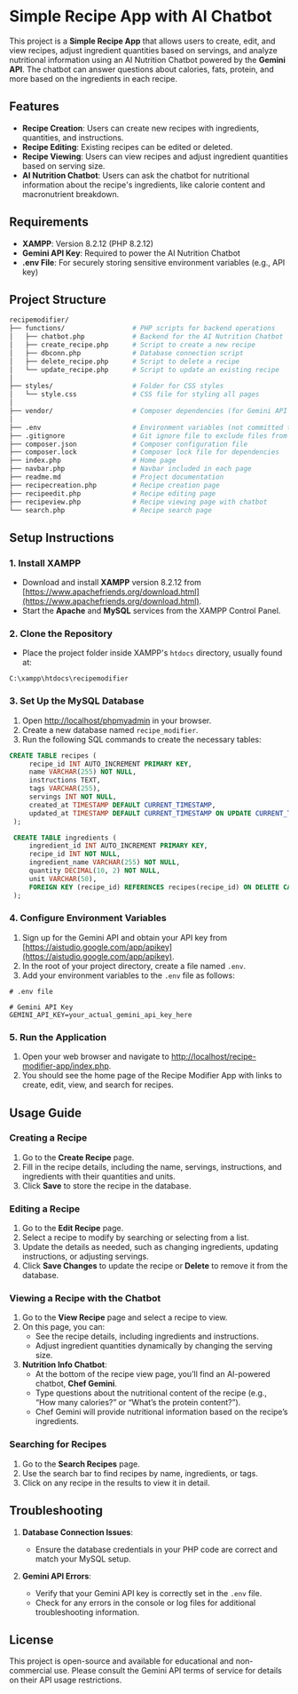 # Simple Recipe App with AI Chatbot

This project is a **Simple Recipe App** that allows users to create, edit, and view recipes, adjust ingredient quantities based on servings, and analyze nutritional information using an AI Nutrition Chatbot powered by the **Gemini API**. The chatbot can answer questions about calories, fats, protein, and more based on the ingredients in each recipe.

## Features
- **Recipe Creation**: Users can create new recipes with ingredients, quantities, and instructions.
- **Recipe Editing**: Existing recipes can be edited or deleted.
- **Recipe Viewing**: Users can view recipes and adjust ingredient quantities based on serving size.
- **AI Nutrition Chatbot**: Users can ask the chatbot for nutritional information about the recipe's ingredients, like calorie content and macronutrient breakdown.

## Requirements
- **XAMPP**: Version 8.2.12 (PHP 8.2.12)
- **Gemini API Key**: Required to power the AI Nutrition Chatbot
- **.env File**: For securely storing sensitive environment variables (e.g., API key)

## Project Structure
```bash
recipemodifier/
├── functions/                 # PHP scripts for backend operations
│   ├── chatbot.php            # Backend for the AI Nutrition Chatbot
│   ├── create_recipe.php      # Script to create a new recipe
│   ├── dbconn.php             # Database connection script
│   ├── delete_recipe.php      # Script to delete a recipe
│   └── update_recipe.php      # Script to update an existing recipe
│
├── styles/                    # Folder for CSS styles
│   └── style.css              # CSS file for styling all pages
│
├── vendor/                    # Composer dependencies (for Gemini API and dotenv)
│
├── .env                       # Environment variables (not committed to Git)
├── .gitignore                 # Git ignore file to exclude files from version control
├── composer.json              # Composer configuration file
├── composer.lock              # Composer lock file for dependencies
├── index.php                  # Home page
├── navbar.php                 # Navbar included in each page
├── readme.md                  # Project documentation
├── recipecreation.php         # Recipe creation page
├── recipeedit.php             # Recipe editing page
├── recipeview.php             # Recipe viewing page with chatbot
└── search.php                 # Recipe search page

```



## Setup Instructions

### 1. Install XAMPP
- Download and install **XAMPP** version 8.2.12 from [https://www.apachefriends.org/download.html](https://www.apachefriends.org/download.html).
- Start the **Apache** and **MySQL** services from the XAMPP Control Panel.

### 2. Clone the Repository
- Place the project folder inside XAMPP's `htdocs` directory, usually found at:
```
C:\xampp\htdocs\recipemodifier
```

### 3. Set Up the MySQL Database
1. Open [http://localhost/phpmyadmin](http://localhost/phpmyadmin) in your browser.
2. Create a new database named `recipe_modifier`.
3. Run the following SQL commands to create the necessary tables:

```sql
CREATE TABLE recipes (
     recipe_id INT AUTO_INCREMENT PRIMARY KEY,
     name VARCHAR(255) NOT NULL,
     instructions TEXT,
     tags VARCHAR(255),
     servings INT NOT NULL,
     created_at TIMESTAMP DEFAULT CURRENT_TIMESTAMP,
     updated_at TIMESTAMP DEFAULT CURRENT_TIMESTAMP ON UPDATE CURRENT_TIMESTAMP
 );

 CREATE TABLE ingredients (
     ingredient_id INT AUTO_INCREMENT PRIMARY KEY,
     recipe_id INT NOT NULL,
     ingredient_name VARCHAR(255) NOT NULL,
     quantity DECIMAL(10, 2) NOT NULL,
     unit VARCHAR(50),
     FOREIGN KEY (recipe_id) REFERENCES recipes(recipe_id) ON DELETE CASCADE
 );
```

### 4. Configure Environment Variables
1. Sign up for the Gemini API and obtain your API key from [https://aistudio.google.com/app/apikey](https://aistudio.google.com/app/apikey).
2. In the root of your project directory, create a file named `.env`.
3. Add your environment variables to the `.env` file as follows:
```env
# .env file

# Gemini API Key
GEMINI_API_KEY=your_actual_gemini_api_key_here
```
 
### 5. Run the Application
1. Open your web browser and navigate to [http://localhost/recipe-modifier-app/index.php](http://localhost/recipe-modifier-app/index.php).
2. You should see the home page of the Recipe Modifier App with links to create, edit, view, and search for recipes.

## Usage Guide

### Creating a Recipe
1. Go to the **Create Recipe** page.
2. Fill in the recipe details, including the name, servings, instructions, and ingredients with their quantities and units.
3. Click **Save** to store the recipe in the database.

### Editing a Recipe
1. Go to the **Edit Recipe** page.
2. Select a recipe to modify by searching or selecting from a list.
3. Update the details as needed, such as changing ingredients, updating instructions, or adjusting servings.
4. Click **Save Changes** to update the recipe or **Delete** to remove it from the database.

### Viewing a Recipe with the Chatbot
1. Go to the **View Recipe** page and select a recipe to view.
2. On this page, you can:
   - See the recipe details, including ingredients and instructions.
   - Adjust ingredient quantities dynamically by changing the serving size.
3. **Nutrition Info Chatbot**:
   - At the bottom of the recipe view page, you’ll find an AI-powered chatbot, **Chef Gemini**.
   - Type questions about the nutritional content of the recipe (e.g., “How many calories?” or “What’s the protein content?”).
   - Chef Gemini will provide nutritional information based on the recipe’s ingredients.

### Searching for Recipes
1. Go to the **Search Recipes** page.
2. Use the search bar to find recipes by name, ingredients, or tags.
3. Click on any recipe in the results to view it in detail.

## Troubleshooting

1. **Database Connection Issues**: 
   - Ensure the database credentials in your PHP code are correct and match your MySQL setup.
   
2. **Gemini API Errors**: 
   - Verify that your Gemini API key is correctly set in the `.env` file.
   - Check for any errors in the console or log files for additional troubleshooting information.

## License
This project is open-source and available for educational and non-commercial use. Please consult the Gemini API terms of service for details on their API usage restrictions.
 

